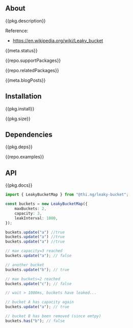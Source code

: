 <!-- include ../../assets/tpl/header.md -->

<!-- toc -->

## About

{{pkg.description}}

Reference:

- https://en.wikipedia.org/wiki/Leaky_bucket

{{meta.status}}

{{repo.supportPackages}}

{{repo.relatedPackages}}

{{meta.blogPosts}}

## Installation

{{pkg.install}}

{{pkg.size}}

## Dependencies

{{pkg.deps}}

{{repo.examples}}

## API

{{pkg.docs}}

```ts tangle:export/readme-1.ts
import { LeakyBucketMap } from "@thi.ng/leaky-bucket";

const buckets = new LeakyBucketMap({
	maxBuckets: 2,
	capacity: 3,
	leakInterval: 1000,
});

buckets.update("a") //true
buckets.update("a") //true
buckets.update("a") //true

// max capacity=3 reached
buckets.update("a"); // false

// another bucket
buckets.update("b"); // true

// max buckets=2 reached
buckets.update("c"); // false

// wait > 1000ms, buckets have leaked...

// bucket A has capacity again
buckets.update("a"); // true

// bucket B has been removed (since emtpy)
buckets.has("b"); // false
```

<!-- include ../../assets/tpl/footer.md -->
